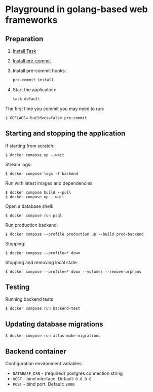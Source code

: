 # Playground in golang-based web frameworks

## Preparation

1. [Install Task](https://taskfile.dev/installation/)
2. [Install pre-commit](https://pre-commit.com/#install)
3. Install pre-commit hooks:

    ```sh
    pre-commit install
    ```
4. Start the application:

    ```sh
    task default
    ```

The first time you commit you may need to run:

```console
$ GOFLAGS=-buildvcs=false pre-commit
```

## Starting and stopping the application

If starting from scratch:

```console
$ docker compose up --wait
```

Stream logs:

```console
$ docker compose logs -f backend
```

Run with latest images and dependencies:

```console
$ docker compose build --pull
$ docker compose up --wait
```

Open a database shell:

```console
$ docker compose run psql
```

Run production backend:

```console
$ docker compose --profile production up --build prod-backend
```

Stopping:

```console
$ docker compose --profile=* down
```

Stopping and removing local state:

```console
$ docker compose --profile=* down --volumes --remove-orphans
```

## Testing

Running backend tests

```console
$ docker compose run backend-test
```

## Updating database migrations

```console
$ docker compose run atlas-make-migrations
```

## Backend container

Configuration environment variables:

- `DATABASE_DSN` - (required) postgres connection string
- `HOST` - bind interface. Default: `0.0.0.0`
- `POST` - bind port. Default: `8000`
